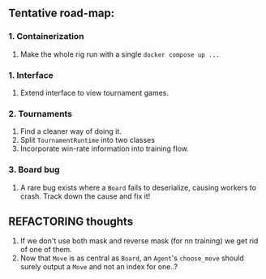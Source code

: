 ## Tentative road-map:

### 1. Containerization
1. Make the whole rig run with a single `docker compose up ...`

### 1. Interface
1. Extend interface to view tournament games.

### 2. Tournaments
1. Find a cleaner way of doing it.
2. Split `TournamentRuntime` into two classes 
3. Incorporate win-rate information into training flow.

### 3. Board bug
1. A rare bug exists where a `Board` fails to deserialize, causing workers to crash. Track down the cause and fix it!

## REFACTORING thoughts
1. If we don't use both mask and reverse mask (for nn training) we get rid of one of them.
2. Now that `Move` is as central as `Board`, an `Agent`'s `choose_move` should surely output a `Move` and not an index for one..?